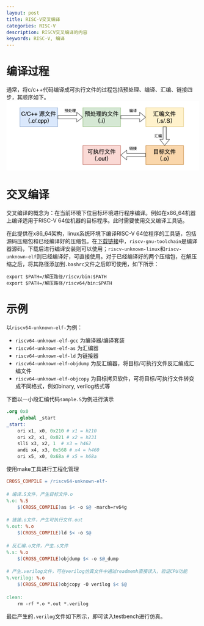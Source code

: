 ```yaml
---
layout: post
title: RISC-V交叉编译
categories: RISC-V
description: RISCV交叉编译的内容
keywords: RISC-V, 编译
---
```


# 编译过程
通常，将c/c++代码编译成可执行文件的过程包括预处理、编译、汇编、链接四步，其顺序如下。
![](/images/blog/picture33.png)

# 交叉编译
交叉编译的概念为：在当前环境下位目标环境进行程序编译。例如在x86_64机器上编译适用于RISC-V 64位机器的目标程序。此时需要使用交叉编译工具链。

在此提供在x86_64架构，linux系统环境下编译RISC-V 64位程序的工具链，包括源码压缩包和已经编译好的压缩包。在[下载链接](https://pan.baidu.com/s/1rjZspMg3J9O2Z102z23xPg?pwd=6zt5)中，`riscv-gnu-toolchain`是编译器源码，下载后进行编译安装则可以使用；`riscv-unknown-linux`和`riscv-unknown-elf`则已经编译好，可直接使用。对于已经编译好的两个压缩包，在解压缩之后，将其路径添加到`.bashrc`文件之后即可使用，如下所示：
```
export $PATH=/解压路径/riscv/bin:$PATH
export $PATH=/解压路径/riscv64/bin:$PATH
```

# 示例
以`riscv64-unknown-elf-`为例：
- `riscv64-unknown-elf-gcc` 为编译器/编译套装
- `riscv64-unknown-elf-as` 为汇编器
- `riscv64-unknown-elf-ld` 为链接器
- `riscv64-unknown-elf-objdump` 为反汇编器，将目标/可执行文件反汇编成汇编文件
- `riscv64-unknown-elf-objcopy` 为目标拷贝软件，可将目标/可执行文件转变成不同格式，例如binary, verilog格式等

下面以一小段汇编代码`sample.S`为例进行演示
```s
.org 0x0
 	.global _start
_start:
	ori x1, x0, 0x210 # x1 = h210
	ori x2, x1, 0x021 # x2 = h231
	slli x3, x2, 1  # x3 = h462
	andi x4, x3, 0x568 # x4 = h460
	ori x5, x0, 0x68a # x5 = h68a
```

使用make工具进行工程化管理
```makefile
CROSS_COMPILE = /riscv64-unknown-elf-

# 编译.S文件，产生目标文件.o
%.o: %.S
    $(CROSS_COMPILE)as $< -o $@ -march=rv64g

# 链接.o文件，产生可执行文件.out
%.out: %.o
    $(CROSS_COMPILE)ld $< -o $@

# 反汇编.o文件，产生.s文件
%.s: %.o
    $(CROSS_COMPILE)objdump $< -o $@_dump

# 产生.verilog文件，可在verilog仿真文件中通过readmemh直接读入，验证CPU功能
%.verilog: %.o
    $(CROSS_COMPILE)objcopy -O verilog $< $@

clean:
    rm -rf *.o *.out *.verilog
```

最后产生的`.verilog`文件如下所示，即可读入testbench进行仿真。   